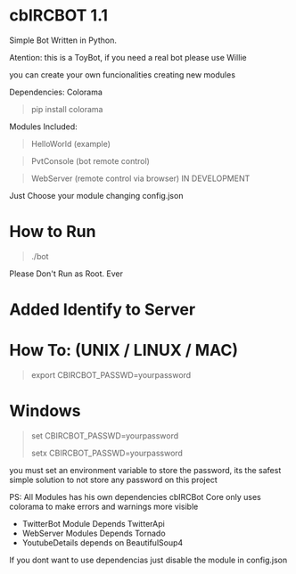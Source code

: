cbIRCBOT 1.1
========

Simple Bot Written in Python. 

Atention: this is a ToyBot, if you need a real bot please use Willie

you can create your own funcionalities creating new modules

Dependencies:
  Colorama
>pip install colorama

Modules Included:
>HelloWorld  (example)

>PvtConsole  (bot remote control)

>WebServer   (remote control via browser) IN DEVELOPMENT

Just Choose your module  changing  config.json


How to Run
========
>./bot

Please Don't Run as Root. Ever

Added Identify to Server
========



How To: (UNIX / LINUX / MAC)
========
>export CBIRCBOT_PASSWD=yourpassword

Windows 
========
>set CBIRCBOT_PASSWD=yourpassword
>
>setx  CBIRCBOT_PASSWD=yourpassword




you must set an environment variable to store the password, its the safest simple solution
to not store any password on this project


PS:  All Modules has his own dependencies
cbIRCBot Core only uses colorama to make errors and warnings more visible


* TwitterBot Module Depends TwitterApi
* WebServer Modules Depends Tornado
* YoutubeDetails depends on BeautifulSoup4


If you dont want to use dependencias just disable the module in config.json
